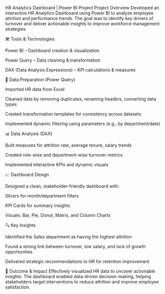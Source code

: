 HR Analytics Dashboard | Power BI Project
Project Overview
Developed an interactive HR Analytics Dashboard using Power BI to analyze employee attrition and performance trends. The goal was to identify key drivers of turnover and deliver actionable insights to improve workforce management strategies.

🛠️ Tools & Technologies

Power BI – Dashboard creation & visualization

Power Query – Data cleaning & transformation

DAX (Data Analysis Expressions) – KPI calculations & measures

📂 Data Preparation (Power Query)

Imported HR data from Excel

Cleaned data by removing duplicates, renaming headers, converting data types

Created transformation templates for consistency across datasets

Implemented dynamic filtering using parameters (e.g., by department/date)

📊 Data Analysis (DAX)

Built measures for attrition rate, average tenure, salary trends

Created role-wise and department-wise turnover metrics

Implemented interactive KPIs and dynamic visuals

📈 Dashboard Design

Designed a clean, stakeholder-friendly dashboard with:

Slicers for month/department filters

KPI Cards for summary insights

Visuals: Bar, Pie, Donut, Matrix, and Column Charts

🔍 Key Insights

Identified the Sales department as having the highest attrition

Found a strong link between turnover, low salary, and lack of growth opportunities

Delivered strategic recommendations to HR for retention improvement

📌 Outcome & Impact
Effectively visualized HR data to uncover actionable insights. The dashboard enabled data-driven decision-making, helping stakeholders target interventions to reduce attrition and improve employee satisfaction.
